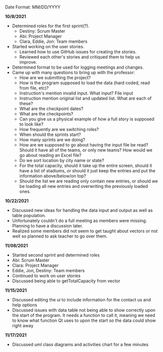 Date Format: MM/DD/YYYY

**10/8/2021**
* Determined roles for the first sprint(?).
  * Destiny: Scrum Master
  * Abi: Project Manager
  * Clara, Eddie, Jon: Team members
* Started working on the user stories.
  * Learned how to use GitHub issues for creating the stories.
  * Reviewed each other's stories and critiqued them to help us improve.
* Determined format to be used for logging meetings and changes.
* Came up with many questions to bring up with the professor:
  * How are we submitting the project?
  * How is the program supposed to load the data (hard coded, read from file, etc)?
  * Instruction's mention invalid input. What input? File input
  * Instruction mention original list and updated list. What are each of these?
  * What are the checkpoint dates?
  * What are the checkpoints?
  * Can you give us a physical example of how a full story is supposed to look like?
  * How frequently are we switching roles?
  * When should the sprints start?
  * How many sprints are we doing?
  * How are we supposed to go about having the input file be read? Should it have all of the teams, or only new teams? How would we go about reading an Excel file?
  * Do we sort location by city name or state?
  * For the total capacity, should it take up the entire screen, should it have a list of stadiums, or should it just keep the entries and put the information above/below/on top?
  * Should the list we are reading only contain new entries, or should we be loading all new entries and overwriting the previously loaded ones.

**10/22/2021**
* Discussed new ideas for handling the data input and output as well as table population.
* Unfortunately couldn't do a full meeting as members were missing. Planning to have a discussion later.
* Realized some members did not seem to get taught about vectors or not well so planned to ask teacher to go over them.

**11/08/2021**
* Started second sprint and determined roles
* Abi: Scrum Master
* Clara: Project Manager
* Eddie, Jon, Destiny: Team members
* Continued to work on user stories
* Discussed being able to getTotalCapacity from vector

**11/15/2021**
* Discussed editing the ui to include information for the contact us and help options
* Discussed issues with data table not being able to show correctly upon the start of the program. It needs a function to call it, meaning we need to know what function Qt uses to upon the start so the data could show right away

**11/17/2021**
* Discussed uml class diagrams and activities chart for a few minutes

